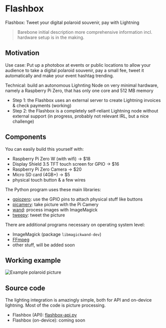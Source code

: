 # Flashbox
Flashbox: Tweet your digital polaroid souvenir, pay with Lightning

> Barebone initial description more comprehensive information incl. hardware setup is in the making. 

## Motivation
Use case: Put up a photobox at events or public locations to allow your audience to take a digital polaroid souvenir, pay a small fee, tweet it automatically and make your event hashtag trending. 

Technical: build an autonomous Lighnting Node on very minimal hardware, namely a Raspberry Pi Zero, that has only one core and 512 MB memory
* Step 1: the Flashbox uses an external server to create Lightning invoices & check payments (working)
* Step 2: the Flashbox is a completely self-reliant Lightning node without external support (in progress, probably not relevant IRL, but a nice challenge)

## Components
You can easily build this yourself with:
* Raspberry Pi Zero W (with wifi) -> $18
* Display Shield 3.5 TFT touch screen for GPIO -> $16
* Raspberry Pi Zero Camera -> $20
* Micro SD card (4GB+) -> $5
* physical touch button & a few wires

The Python program uses these main libraries:
* [gpiozero](https://www.raspberrypi.org/blog/gpio-zero-a-friendly-python-api-for-physical-computing/): use the GPIO pins to attach physical stuff like buttons
* [picamery](https://picamera.readthedocs.io/en/release-1.13/): take picture with the Pi Camery
* [wand](http://docs.wand-py.org/en/0.4.4/): process images with ImageMagick  
* [tweepy](http://www.tweepy.org/): tweet the picture

There are additional programs necessary on operating system level:
* ImageMagick (package `libmagickwand-dev`)
* [FFmpeg](https://ffmpeg.org/)
* other stuff, will be added soon

## Working example
![Example polaroid picture](https://github.com/Stadicus/flashbox/raw/master/photos/polaroid-example.jpg)

## Source code
The lighting integration is amazingly simple, both for API and on-device lightning. Most of the code is picture processing.
* Flashbox (API): [flashbox-api.py](https://github.com/Stadicus/flashbox/blob/master/flashbox-api.py)
* Flashbox (on-device): coming soon
